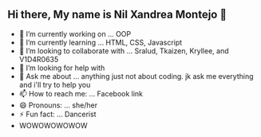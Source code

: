 ## Hi there, My name is Nil Xandrea Montejo 👋

- 🔭 I’m currently working on ... OOP
- 🌱 I’m currently learning ... HTML, CSS, Javascript
- 👯 I’m looking to collaborate with ... Sralud, Tkaizen, Kryllee, and V1D4R0635
- 🤔 I’m looking for help with
- 💬 Ask me about ... anything just not about coding. jk ask me everything and i'll try to help you
- 📫 How to reach me: ... Facebook link
- 😄 Pronouns: ... she/her
- ⚡ Fun fact: ... Dancerist
- WOWOWOWOWOW
